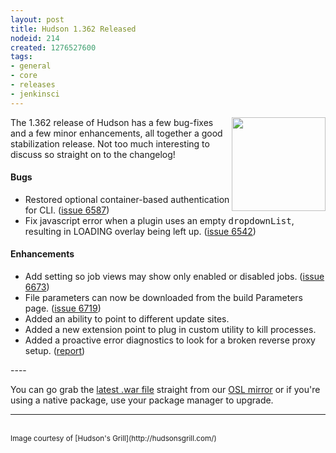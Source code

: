 ```yaml
---
layout: post
title: Hudson 1.362 Released
nodeid: 214
created: 1276527600
tags:
- general
- core
- releases
- jenkinsci
---
```

<img src="/sites/default/files/images/hudson.gif" height="150" align="right"/> The 1.362 release of Hudson has a few bug-fixes and a few minor enhancements, all together a good stabilization release. Not too much interesting to discuss so straight on to the changelog!

#### Bugs
<ul class=image>
  <li class=bug> 
    Restored optional container-based authentication for CLI.
    (<a href="http://issues.hudson-ci.org/browse/HUDSON-6587">issue 6587</a>)
  <li class=bug> 
    Fix javascript error when a plugin uses an empty <tt>dropdownList</tt>, resulting in LOADING overlay being left up.
    (<a href="http://issues.hudson-ci.org/browse/HUDSON-6542">issue 6542</a>)
</ul>

#### Enhancements
<ul>
  <li class=rfe> 
    Add setting so job views may show only enabled or disabled jobs.
    (<a href="http://issues.hudson-ci.org/browse/HUDSON-6673">issue 6673</a>)
  <li class=rfe> 
    File parameters can now be downloaded from the build Parameters page.
    (<a href="http://issues.hudson-ci.org/browse/HUDSON-6719">issue 6719</a>)
  <li class=rfe> 
    Added an ability to point to different update sites.
  <li class=rfe> 
    Added a new extension point to plug in custom utility to kill processes.
  <li class=rfe> 
    Added a proactive error diagnostics to look for a broken reverse proxy setup.
    (<a href="http://wiki.hudson-ci.org/display/HUDSON/Running+Hudson+behind+Apache#RunningHudsonbehindApache-modproxywithHTTPS">report</a>)
</ul>
<!--break-->
----

You can go grab the [latest .war file](http://ftp.osuosl.org/pub/hudson/war/1.362/hudson.war) straight from our [OSL mirror](http://www.osuosl.org) or if you're using a native package, use your package manager to upgrade.

----

<br clear="all"/>
<small>Image courtesy of [Hudson's Grill](http://hudsonsgrill.com/)</small>
